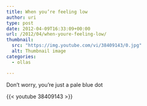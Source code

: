 ```yaml
---
title: When you’re feeling low
author: uri
type: post
date: 2012-04-09T16:33:09+00:00
url: /2012/04/when-youre-feeling-low/
thumbnail:
  src: "https://img.youtube.com/vi/38409143/0.jpg"
  alt: Thumbnail image
categories:
  - ollas

---
```

Don&#8217;t worry, you&#8217;re just a pale blue dot

{{< youtube 38409143 >}}</iframe>